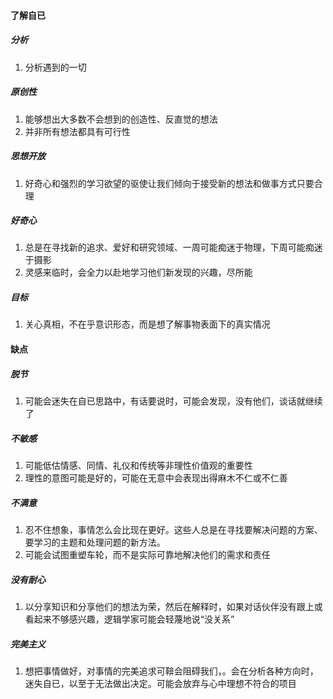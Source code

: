 #### 了解自已
##### 分析
1. 分析遇到的一切
##### 原创性
1. 能够想出大多数不会想到的创造性、反直觉的想法
2. 并非所有想法都具有可行性
##### 思想开放
1. 好奇心和强烈的学习欲望的驱使让我们倾向于接受新的想法和做事方式只要合理
##### 好奇心
1. 总是在寻找新的追求、爱好和研究领域、一周可能痴迷于物理，下周可能痴迷于摄影
2. 灵感来临时，会全力以赴地学习他们新发现的兴趣，尽所能
##### 目标
1. 关心真相，不在乎意识形态，而是想了解事物表面下的真实情况
#### 缺点
##### 脱节
1. 可能会迷失在自已思路中，有话要说时，可能会发现，没有他们，谈话就继续了
##### 不敏感
1. 可能低估情感、同情、礼仪和传统等非理性价值观的重要性
2. 理性的意图可能是好的，可能在无意中会表现出得麻木不仁或不仁善
##### 不满意
1. 忍不住想象，事情怎么会比现在更好。这些人总是在寻找要解决问题的方案、要学习的主题和处理问题的新方法。
2. 可能会试图重塑车轮，而不是实际可靠地解决他们的需求和责任
##### 没有耐心
1. 以分享知识和分享他们的想法为荣，然后在解释时，如果对话伙伴没有跟上或看起来不够感兴趣，逻辑学家可能会轻蔑地说“没关系”
##### 完美主义
1. 想把事情做好，对事情的完美追求可鞥会阻碍我们，。会在分析各种方向时，迷失自已，以至于无法做出决定。可能会放弃与心中理想不符合的项目



